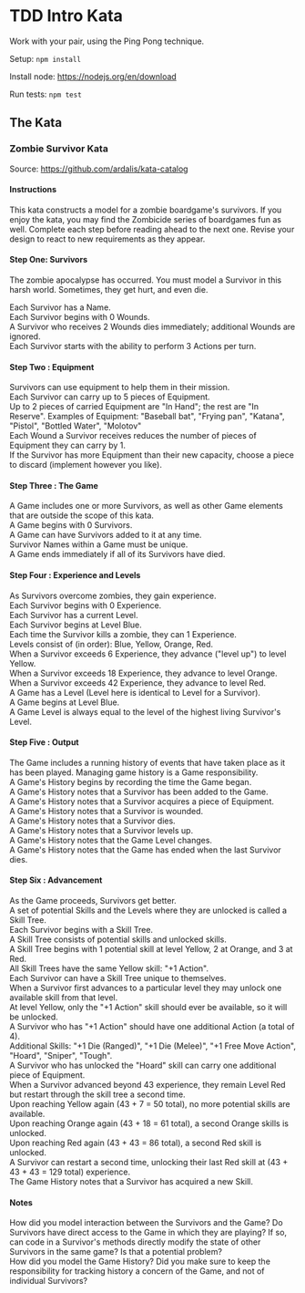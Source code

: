 # TDD Intro Kata
Work with your pair, using the Ping Pong technique.

Setup:
`npm install`

Install node: https://nodejs.org/en/download

Run tests:
`npm test`

## The Kata
### Zombie Survivor Kata
Source: https://github.com/ardalis/kata-catalog

#### Instructions
This kata constructs a model for a zombie boardgame's survivors. If you enjoy the kata, you may find the Zombicide series of boardgames fun as well. Complete each step before reading ahead to the next one. Revise your design to react to new requirements as they appear.


#### Step One: Survivors
The zombie apocalypse has occurred. You must model a Survivor in this harsh world. Sometimes, they get hurt, and even die.

Each Survivor has a Name.  
Each Survivor begins with 0 Wounds.  
A Survivor who receives 2 Wounds dies immediately; additional Wounds are ignored.  
Each Survivor starts with the ability to perform 3 Actions per turn.


#### Step Two : Equipment
Survivors can use equipment to help them in their mission.  
Each Survivor can carry up to 5 pieces of Equipment.  
Up to 2 pieces of carried Equipment are "In Hand"; the rest are "In Reserve".
Examples of Equipment: "Baseball bat", "Frying pan", "Katana", "Pistol", "Bottled Water", "Molotov"  
Each Wound a Survivor receives reduces the number of pieces of Equipment they can carry by 1.  
If the Survivor has more Equipment than their new capacity, choose a piece to discard (implement however you like).


#### Step Three : The Game
A Game includes one or more Survivors, as well as other Game elements that are outside the scope of this kata.  
A Game begins with 0 Survivors.  
A Game can have Survivors added to it at any time.  
Survivor Names within a Game must be unique.  
A Game ends immediately if all of its Survivors have died.


#### Step Four : Experience and Levels
As Survivors overcome zombies, they gain experience.  
Each Survivor begins with 0 Experience.  
Each Survivor has a current Level.  
Each Survivor begins at Level Blue.  
Each time the Survivor kills a zombie, they can 1 Experience.  
Levels consist of (in order): Blue, Yellow, Orange, Red.  
When a Survivor exceeds 6 Experience, they advance ("level up") to level Yellow.  
When a Survivor exceeds 18 Experience, they advance to level Orange.  
When a Survivor exceeds 42 Experience, they advance to level Red.  
A Game has a Level (Level here is identical to Level for a Survivor).  
A Game begins at Level Blue.  
A Game Level is always equal to the level of the highest living Survivor's Level.


#### Step Five : Output
The Game includes a running history of events that have taken place as it has been played. Managing game history is a Game responsibility.  
A Game's History begins by recording the time the Game began.  
A Game's History notes that a Survivor has been added to the Game.  
A Game's History notes that a Survivor acquires a piece of Equipment.  
A Game's History notes that a Survivor is wounded.  
A Game's History notes that a Survivor dies.  
A Game's History notes that a Survivor levels up.  
A Game's History notes that the Game Level changes.  
A Game's History notes that the Game has ended when the last Survivor dies.


#### Step Six : Advancement
As the Game proceeds, Survivors get better.  
A set of potential Skills and the Levels where they are unlocked is called a Skill Tree.  
Each Survivor begins with a Skill Tree.  
A Skill Tree consists of potential skills and unlocked skills.  
A Skill Tree begins with 1 potential skill at level Yellow, 2 at Orange, and 3 at Red.  
All Skill Trees have the same Yellow skill: "+1 Action".  
Each Survivor can have a Skill Tree unique to themselves.  
When a Survivor first advances to a particular level they may unlock one available skill from that level.  
At level Yellow, only the "+1 Action" skill should ever be available, so it will be unlocked.  
A Survivor who has "+1 Action" should have one additional Action (a total of 4).  
Additional Skills: "+1 Die (Ranged)", "+1 Die (Melee)", "+1 Free Move Action", "Hoard", "Sniper", "Tough".  
A Survivor who has unlocked the "Hoard" skill can carry one additional piece of Equipment.  
When a Survivor advanced beyond 43 experience, they remain Level Red but restart through the skill tree a second time.  
Upon reaching Yellow again (43 + 7 = 50 total), no more potential skills are available.  
Upon reaching Orange again (43 + 18 = 61 total), a second Orange skills is unlocked.  
Upon reaching Red again (43 + 43 = 86 total), a second Red skill is unlocked.  
A Survivor can restart a second time, unlocking their last Red skill at (43 + 43 + 43 = 129 total) experience.  
The Game History notes that a Survivor has acquired a new Skill.


#### Notes
How did you model interaction between the Survivors and the Game? Do Survivors have direct access to the Game in which they are playing? If so, can code in a Survivor's methods directly modify the state of other Survivors in the same game? Is that a potential problem?  
How did you model the Game History? Did you make sure to keep the responsibility for tracking history a concern of the Game, and not of individual Survivors?  
